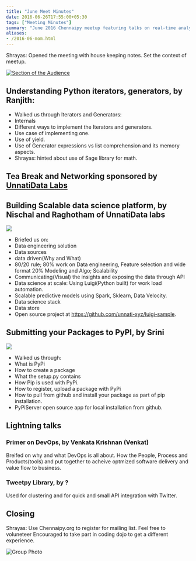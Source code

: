 ```yaml
---
title: "June Meet Minutes"
date: 2016-06-26T17:55:00+05:30
tags: ["Meeting Minutes"]
summary: "June 2016 Chennaipy meetup featuring talks on real-time analytics, Python generators, and data science."
aliases:
- /2016-06-mom.html
---
```


Shrayas: Opened the meeting with house keeping notes. Set the context of
meetup.

<a
href="https://a248.e.akamai.net/secure.meetupstatic.com/photos/event/e/1/b/2/600_451497778.jpeg"><img
src="https://a248.e.akamai.net/secure.meetupstatic.com/photos/event/e/1/b/2/event_451497778.jpeg"
alt="Section of the Audience"/></a>

## Understanding Python iterators, generators, by Ranjith: 

- Walked us through Iterators and Generators:
- Internals
- Different ways to implement the Iterators and generators.
- Use case of implementing one. 
- Use of yield. 
- Use of Generator expressions vs list comprehension and its memory aspects. 
- Shrayas: hinted about use of Sage library for math. 

## Tea Break and Networking sponsored by [UnnatiData Labs](http://unnati.xyz)

## Building Scalable data science platform, by Nischal and Raghotham of UnnatiData labs

<a
href="https://a248.e.akamai.net/secure.meetupstatic.com/photos/event/2/c/1/b/600_452051291.jpeg"><img
src="https://a248.e.akamai.net/secure.meetupstatic.com/photos/event/2/c/1/b/event_452051291.jpeg"/></a>

-  Briefed us on: 
-  Data engineering solution 
-  Data sources 
-  data driven(Why and What) 
-  80/20 rule; 80% work on Data engineering, Feature selection and wide format 20% Modeling and Algo; Scalability  
-  Communicating(Visual) the insights and exposing the data through API 
-  Data science at scale: Using Luigi(Python built) for work load automation. 
-  Scalable predictive models using Spark, Sklearn, Data Velocity. 
-  Data science stack 
-  Data store 
-  Open source project at https://github.com/unnati-xyz/luigi-sample.

## Submitting your Packages to PyPI, by Srini

<a
href="https://a248.e.akamai.net/secure.meetupstatic.com/photos/event/2/c/0/8/600_452051272.jpeg"><img
src="https://a248.e.akamai.net/secure.meetupstatic.com/photos/event/2/c/0/8/event_452051272.jpeg"/></a>

-  Walked us through: 
-  What is PyPi 
-  How to create a package 
-  What the setup.py contains 
-  How Pip is used with PyPi. 
-  How to register, upload a package with PyPi 
-  How to pull from github and install your package as part of pip installation. 
-  PyPiServer open source app for local installation from github.

## Lightning talks

### Primer on DevOps, by Venkata Krishnan (Venkat) 

Breifed on why and what DevOps is all about. How the People, Process and
Products(tools) and put together to acheive optmized software delivery and
value flow to business.

### Tweetpy Library, by ?  

Used for clustering and for quick and small API integration with Twitter. 

## Closing

Shrayas: Use Chennaipy.org to register for mailing list. Feel free to
voluneteer  Encouraged to take part in coding dojo to get a different
experience.

<img
src="https://a248.e.akamai.net/secure.meetupstatic.com/photos/event/2/c/c/9/600_452051465.jpeg"
alt="Group Photo"/>